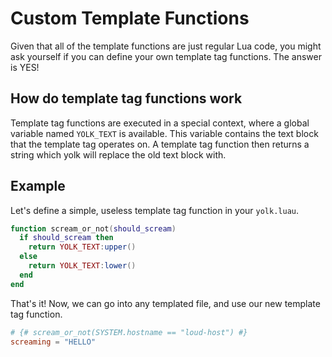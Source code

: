 # Custom Template Functions

Given that all of the template functions are just regular Lua code, you might ask yourself if you can define your own template tag functions.
The answer is YES!

## How do template tag functions work

Template tag functions are executed in a special context, where a global variable named `YOLK_TEXT` is available.
This variable contains the text block that the template tag operates on.
A template tag function then returns a string which yolk will replace the old text block with.

## Example

Let's define a simple, useless template tag function in your `yolk.luau`.

```lua
function scream_or_not(should_scream)
  if should_scream then
    return YOLK_TEXT:upper()
  else
    return YOLK_TEXT:lower()
  end
end
```

That's it!
Now, we can go into any templated file, and use our new template tag function.

```toml
# {# scream_or_not(SYSTEM.hostname == "loud-host") #}
screaming = "HELLO"
```
